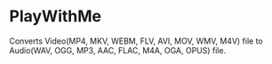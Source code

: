 # PlayWithMe
Converts Video(MP4, MKV, WEBM, FLV, AVI, MOV, WMV, M4V) file to Audio(WAV, OGG, MP3, AAC, FLAC, M4A, OGA, OPUS) file.
